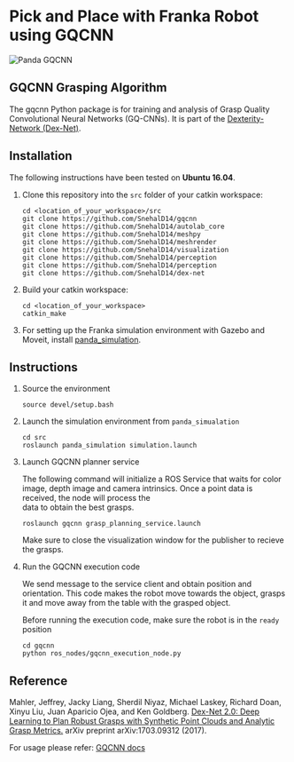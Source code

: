# Pick and Place with Franka Robot using GQCNN

![Panda GQCNN](https://www.youtube.com/watch?v=mrY0pSf1hX8)

## GQCNN Grasping Algorithm 
The gqcnn Python package is for training and analysis of Grasp Quality Convolutional Neural Networks (GQ-CNNs). It is part of the [Dexterity-Network (Dex-Net)](https://berkeleyautomation.github.io/dex-net/).

## Installation

The following instructions have been tested on **Ubuntu 16.04**.

1. Clone this repository into the `src` folder of your catkin workspace:

   ```
   cd <location_of_your_workspace>/src
   git clone https://github.com/SnehalD14/gqcnn
   git clone https://github.com/SnehalD14/autolab_core
   git clone https://github.com/SnehalD14/meshpy
   git clone https://github.com/SnehalD14/meshrender
   git clone https://github.com/SnehalD14/visualization
   git clone https://github.com/SnehalD14/perception
   git clone https://github.com/SnehalD14/perception   
   git clone https://github.com/SnehalD14/dex-net  
   ```

2. Build your catkin workspace:

   ```
   cd <location_of_your_workspace>
   catkin_make
   ```
3. For setting up the Franka simulation environment with Gazebo and Moveit, install [panda_simulation](https://github.com/SnehalD14/panda_simulation).


## Instructions 
1. Source the environment
   ```
   source devel/setup.bash
   ```

2. Launch the simulation environment from `panda_simualation`

   ```
   cd src
   roslaunch panda_simulation simulation.launch 
   ```

2. Launch GQCNN planner service

   The following command will initialize a ROS Service
   that waits for color image, depth image and camera intrinsics. Once a point data is received, the node will process the   
   data to obtain the best grasps.

   ```
   roslaunch gqcnn grasp_planning_service.launch
   ```
   Make sure to close the visualization window for the publisher to recieve the grasps. 

3. Run the GQCNN execution code

   We send message to the service client and obtain position and orientation. This code makes the robot move towards the
   object, grasps it and move away from the table with the grasped object. 
          
   Before running the execution code, make sure the robot is in the ``ready`` position
   ```
   cd gqcnn
   python ros_nodes/gqcnn_execution_node.py
   ```

## Reference 

Mahler, Jeffrey, Jacky Liang, Sherdil Niyaz, Michael Laskey, Richard Doan, Xinyu Liu, Juan Aparicio Ojea, and Ken Goldberg. [Dex-Net 2.0: Deep Learning to Plan Robust Grasps with Synthetic Point Clouds and Analytic Grasp Metrics.](https://arxiv.org/abs/1703.09312/) arXiv preprint arXiv:1703.09312 (2017). 

For usage please refer: [GQCNN docs](https://berkeleyautomation.github.io/gqcnn/)


